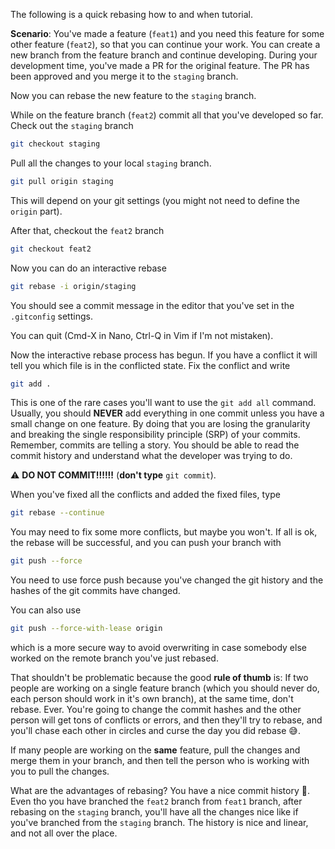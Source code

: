The following is a quick rebasing how to and when tutorial.

__Scenario__: You've made a feature (`feat1`) and you need this feature for some other feature (`feat2`), so that you can continue your work. You can create a new branch from the feature branch and continue developing. During your development time, you've made a PR for the original feature.
The PR has been approved and you merge it to the `staging` branch.

Now you can rebase the new feature to the `staging` branch.

While on the feature branch (`feat2`) commit all that you've developed so far. Check out the `staging` branch

```bash
git checkout staging
```

Pull all the changes to your local `staging` branch.

```bash
git pull origin staging
```

This will depend on your git settings (you might not need to define the `origin` part).

After that, checkout the `feat2` branch

```bash
git checkout feat2
```

Now you can do an interactive rebase

```bash
git rebase -i origin/staging
```

You should see a commit message in the editor that you've set in the `.gitconfig` settings.

You can quit (Cmd-X in Nano, Ctrl-Q in Vim if I'm not mistaken).

Now the interactive rebase process has begun. If you have a conflict it will tell you which file is in the conflicted state. Fix the conflict and write

```bash
git add .
```

This is one of the rare cases you'll want to use the `git add all` command. Usually, you should __NEVER__ add everything in one commit unless you have a small change on one feature. By doing that you are losing the granularity and breaking the single responsibility principle (SRP) of your commits. Remember, commits are telling a story. You should be able to read the commit history and understand what the developer was trying to do.

⚠️ __DO NOT COMMIT!!!!!!__ (__don't type__ `git commit`).

When you've fixed all the conflicts and added the fixed files, type

```bash
git rebase --continue
```

You may need to fix some more conflicts, but maybe you won't. 
If all is ok, the rebase will be successful, and you can push your branch with

```bash
git push --force
```

You need to use force push because you've changed the git history and the hashes of the git commits have changed.

You can also use

```bash
git push --force-with-lease origin
```

which is a more secure way to avoid overwriting in case somebody else worked on the remote branch you've just rebased.

That shouldn't be problematic because the good __rule of thumb__ is: If two people are working on a single feature branch (which you should never do, each person should work in it's own branch), at the same time, don't rebase. Ever. You're going to change the commit hashes and the other person will get tons of conflicts or errors, and then they'll try to rebase, and you'll chase each other in circles and curse the day you did rebase 😅.

If many people are working on the __same__ feature, pull the changes and merge them in your branch, and then tell the person who is working with you to pull the changes.

What are the advantages of rebasing? You have a nice commit history 🙂. Even tho you have branched the `feat2` branch from `feat1` branch, after rebasing on the `staging` branch, you'll have all the changes nice like if you've branched from the `staging` branch. The history is nice and linear, and not all over the place.
